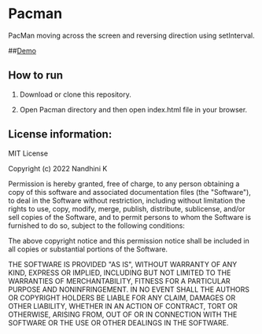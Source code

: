# Pacman

PacMan moving across the screen and reversing direction using setInterval.

##[Demo](https://nandhinikarvendhan.github.io/Front_End_Development/Pacman/)

## How to run

1. Download or clone this repository.

2. Open Pacman directory and then open index.html file in your browser.

## License information:

MIT License

Copyright (c) 2022 Nandhini K

Permission is hereby granted, free of charge, to any person obtaining a copy
of this software and associated documentation files (the "Software"), to deal
in the Software without restriction, including without limitation the rights
to use, copy, modify, merge, publish, distribute, sublicense, and/or sell
copies of the Software, and to permit persons to whom the Software is
furnished to do so, subject to the following conditions:

The above copyright notice and this permission notice shall be included in all
copies or substantial portions of the Software.

THE SOFTWARE IS PROVIDED "AS IS", WITHOUT WARRANTY OF ANY KIND, EXPRESS OR
IMPLIED, INCLUDING BUT NOT LIMITED TO THE WARRANTIES OF MERCHANTABILITY,
FITNESS FOR A PARTICULAR PURPOSE AND NONINFRINGEMENT. IN NO EVENT SHALL THE
AUTHORS OR COPYRIGHT HOLDERS BE LIABLE FOR ANY CLAIM, DAMAGES OR OTHER
LIABILITY, WHETHER IN AN ACTION OF CONTRACT, TORT OR OTHERWISE, ARISING FROM,
OUT OF OR IN CONNECTION WITH THE SOFTWARE OR THE USE OR OTHER DEALINGS IN THE
SOFTWARE.
